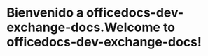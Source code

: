 # <a name="welcome-to-officedocs-dev-exchange-docs"></a><span data-ttu-id="24a5f-101">Bienvenido a officedocs-dev-exchange-docs.</span><span class="sxs-lookup"><span data-stu-id="24a5f-101">Welcome to officedocs-dev-exchange-docs!</span></span>